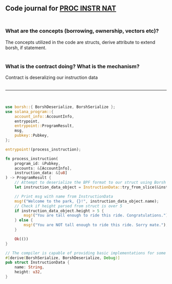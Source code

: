 ## Code journal for [PROC INSTR NAT](https://github.com/solana-developers/program-examples/blob/main/basics/processing-instructions/native/program/src/lib.rs)  <br> <br>

### What are the concepts (borrowing, ownership, vectors etc)?
The concepts utilized in the code are structs, derive attribute to extend borsh, if statement.  <br> <br>

### What is the contract doing? What is the mechanism? 
Contract is deseralizing our instruction data   <br> <br>

------
<br>

```rust
use borsh::{ BorshDeserialize, BorshSerialize };
use solana_program::{
    account_info::AccountInfo,
    entrypoint,
    entrypoint::ProgramResult,
    msg,
    pubkey::Pubkey,
};

entrypoint!(process_instruction);

fn process_instruction(
    program_id: &Pubkey,
    accounts: &[AccountInfo],
    instruction_data: &[u8]
) -> ProgramResult {
    // Attempt to deserialize the BPF format to our struct using Borsh
    let instruction_data_object = InstructionData::try_from_slice(&instruction_data)?;

    // Print msg with name from InstructionData
    msg!("Welcome to the park, {}!", instruction_data_object.name);
    // Check if height parsed from struct is over 5
    if instruction_data_object.height > 5 {
        msg!("You are tall enough to ride this ride. Congratulations.");
    } else {
        msg!("You are NOT tall enough to ride this ride. Sorry mate.");
    }

    Ok(())
}

// The compiler is capable of providing basic implementations for some traits via the #[derive] attribute.
#[derive(BorshSerialize, BorshDeserialize, Debug)]
pub struct InstructionData {
    name: String,
    height: u32,
}
```
